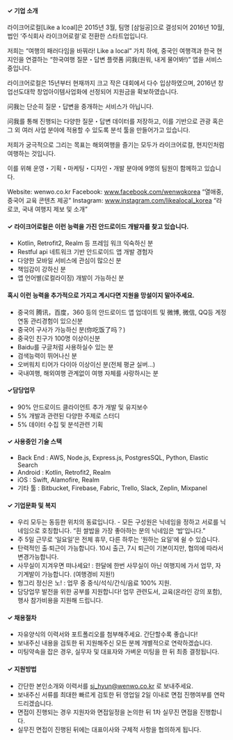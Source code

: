 #### ✓ 기업 소개

라이크어로컬[Like a lcoal]은 2015년 3월, 팀명 [삼일공]으로 결성되어 2016년 10월, 법인 ‘주식회사 라이크어로컬’로 전환한 스타트업입니다.

저희는 “여행의 패러다임을 바꿔라! Like a local” 가치 하에, 중국인 여행객과 한국 현지인을 연결하는 “한국여행 질문・답변 플랫폼 问我(원워, 내게 물어봐!)” 앱을 서비스 중입니다.

라이크어로컬은 15년부터 현재까지 크고 작은 대회에서 다수 입상하였으며, 2016년 창업선도대학 창업아이템사업화에 선정되어 지원금을 확보하였습니다.

问我는 단순히 질문・답변을 중개하는 서비스가 아닙니다.

问我를 통해 진행되는 다양한  질문・답변 데이터를 저장하고, 이를 기반으로 관광 혹은 그 외 여러 사업 분야에 적용할 수 있도록 분석 툴을 만들어가고 있습니다.

저희가 궁극적으로 그리는 목표는 해외여행을 즐기는 모두가 라이크어로컬, 현지인처럼 여행하는 것입니다.

이를 위해 운영・기획・마케팅・디자인・개발 분야에 9명의 팀원이 함께하고 있습니다. 

Website: wenwo.co.kr
Facebook: www.facebook.com/wenwokorea “열애중, 중국어 교육 콘텐츠 제공”
Instagram: www.instagram.com/likealocal_korea “라로코, 국내 여행지 제보 및 소개”


#### ✓ 라이크어로컬은 이런 능력을 가진 안드로이드 개발자를 찾고 있습니다.

- Kotlin, Retrofit2, Realm 등 프레임 워크 익숙하신 분
- Restful api 네트워크 기반 안드로이드 앱 개발 경험자
- 다양한 모바일 서비스에 관심이 많으신 분
- 책임감이 강하신 분
- 앱 언어별(로컬라이징) 개발이 가능하신 분

	
#### 혹시 이런 능력을 추가적으로 가지고 계시다면 지원을 망설이지 말아주세요.

- 중국의 腾讯，百度，360 등의 안드로이드 앱 업데이트 및 微博, 微信, QQ등 계정 연동 관리경험이 있으신분
- 중국어 구사가 가능하신 분(你吃饭了吗？)
- 중국인 친구가 100명 이상이신분
- Baidu를 구글처럼 사용하실수 있는 분
- 검색능력이 뛰어나신 분
- 오버워치 티어가 다이아 이상이신 분(전체 평균 실버…)
- 국내여행, 해외여행 관계없이 여행 자체를 사랑하시는 분

#### ✓담당업무
- 90% 안드로이드 클라이언트 추가 개발 및 유지보수
- 5% 개발과 관련된 다양한 주제로 스터디
- 5% 데이터 수집 및 분석관련 기획


#### ✓ 사용중인 기술 스택

- Back End : AWS, Node.js, Express.js, PostgresSQL, Python, Elastic Search
- Android : Kotlin, Retrofit2, Realm
- iOS : Swift, Alamofire, Realm	
- 기타 툴 : Bitbucket, Firebase, Fabric, Trello, Slack, Zeplin, Mixpanel

#### ✓ 기업문화 및 복지

- 우리 모두는 동등한 위치의 동료입니다. - 모든 구성원은 닉네임을 정하고 서로를 닉네임으로 호칭합니다. “흰 쌀밥을 가장 좋아하는 분의 닉네임은 ‘밥’입니다.”
- 주 5일 근무로 ‘일요일’은 전체 휴무, 다른 하루는 ‘원하는 요일’에 쉴 수 있습니다.
- 탄력적인 출∙퇴근이 가능합니다. 10시 출근, 7시 퇴근이 기본이지만, 협의에 따라서 변경가능합니다.
- 사무실이 지겨우면 떠나세요! : 한달에 한번 사무실이 아닌 여행지에 가서 업무, 자기계발이 가능합니다. (여행경비 지원!)
- 헝그리 정신은 노! : 업무 중 중식/석식/간식/음료 100% 지원.
- 담당업무 발전을 위한 공부를 지원합니다! 업무 관련도서, 교육(온라인 강의 포함), 행사 참가비용을 지원해 드립니다.

#### ✓ 채용절차

- 자유양식의 이력서와 포트폴리오를 첨부해주세요. 간단할수록 좋습니다!
- 보내주신 내용을 검토한 뒤 지원해주신 모든 분께 개별적으로 연락하겠습니다.
- 미팅약속을 잡은 경우, 실무자 및 대표자와 가벼운 미팅을 한 뒤 최종 결정됩니다.

#### ✓ 지원방법
- 간단한 본인소개와 이력서를 sj_hyun@wenwo.co.kr 로 보내주세요.
- 보내주신 서류를 최대한 빠르게 검토한 뒤 영업일 2일 이내로 면접 진행여부를 연락드리겠습니다.
- 면접이 진행되는 경우 지원자와 면접일정을 논의한 뒤 1차 실무진 면접을 진행합니다.
- 실무진 면접이 진행된 뒤에는 대표이사와 구체적 사항을 협의하게 됩니다.




